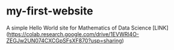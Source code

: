 # my-first-website
A simple Hello World site for Mathematics of Data Science
[LINK]
(https://colab.research.google.com/drive/1EVWRl4O-ZEGJw2UN074CXCGpSFsXF870?usp=sharing)
